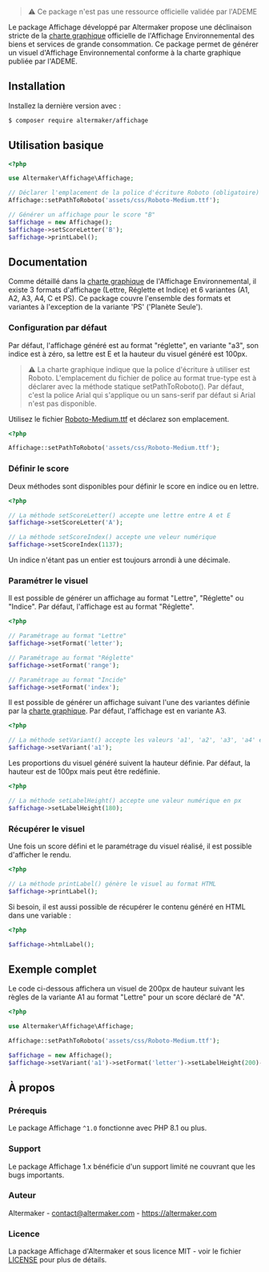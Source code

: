 > ⚠ Ce package n'est pas une ressource officielle validée par l'ADEME

Le package Affichage développé par Altermaker propose une déclinaison stricte de la [charte graphique](doc/Charte_graphique_detaillee_(FR).pdf) officielle de l'Affichage Environnemental des biens et services de grande consommation. Ce package permet de générer un visuel d'Affichage Environnemental conforme à la charte graphique publiée par l'ADEME.

## Installation

Installez la dernière version avec :

```bash
$ composer require altermaker/affichage
```

## Utilisation basique

```php
<?php

use Altermaker\Affichage\Affichage;

// Déclarer l'emplacement de la police d'écriture Roboto (obligatoire) dans votre code
Affichage::setPathToRoboto('assets/css/Roboto-Medium.ttf');

// Générer un affichage pour le score "B"
$affichage = new Affichage();
$affichage->setScoreLetter('B');
$affichage->printLabel();
```

## Documentation

Comme détaillé dans la [charte graphique](doc/Charte_graphique_detaillee_(FR).pdf) de l'Affichage Environnemental, il existe 3 formats d'affichage (Lettre, Réglette et Indice) et 6 variantes (A1, A2, A3, A4, C et PS). Ce package couvre l'ensemble des formats et variantes à l'exception de la variante 'PS' ('Planète Seule').

### Configuration par défaut

Par défaut, l'affichage généré est au format "réglette", en variante "a3", son indice est à zéro, sa lettre est E et la hauteur du visuel généré est 100px.

> ⚠ La charte graphique indique que la police d'écriture à utiliser est Roboto. L'emplacement du fichier de police au format true-type est à déclarer avec la méthode statique setPathToRoboto(). Par défaut, c'est la police Arial qui s'applique ou un sans-serif par défaut si Arial n'est pas disponible.

Utilisez le fichier [Roboto-Medium.ttf](doc/Roboto-Medium.ttf) et déclarez son emplacement.

```php
<?php

Affichage::setPathToRoboto('assets/css/Roboto-Medium.ttf');
```

### Définir le score

Deux méthodes sont disponibles pour définir le score en indice ou en lettre.

```php
<?php

// La méthode setScoreLetter() accepte une lettre entre A et E
$affichage->setScoreLetter('A');

// La méthode setScoreIndex() accepte une veleur numérique
$affichage->setScoreIndex(1137);
```

Un indice n'étant pas un entier est toujours arrondi à une décimale.

### Paramétrer le visuel

Il est possible de générer un affichage au format "Lettre", "Réglette" ou "Indice". Par défaut, l'affichage est au format "Réglette".

```php
<?php

// Paramétrage au format "Lettre"
$affichage->setFormat('letter');

// Paramétrage au format "Réglette"
$affichage->setFormat('range');

// Paramétrage au format "Incide"
$affichage->setFormat('index');
```

Il est possible de générer un affichage suivant l'une des variantes définie par la [charte graphique](doc/Charte_graphique_detaillee_(FR).pdf). Par défaut, l'affichage est en variante A3.

```php
<?php

// La méthode setVariant() accepte les valeurs 'a1', 'a2', 'a3', 'a4' et 'c'
$affichage->setVariant('a1');
```

Les proportions du visuel généré suivent la hauteur définie. Par défaut, la hauteur est de 100px mais peut être redéfinie.

```php
<?php

// La méthode setLabelHeight() accepte une valeur numérique en px
$affichage->setLabelHeight(180);
```

### Récupérer le visuel

Une fois un score défini et le paramétrage du visuel réalisé, il est possible d'afficher le rendu.

```php
<?php

// La méthode printLabel() génère le visuel au format HTML
$affichage->printLabel();
```

Si besoin, il est aussi possible de récupérer le contenu généré en HTML dans une variable :

```php
<?php

$affichage->htmlLabel();
```

## Exemple complet

Le code ci-dessous affichera un visuel de 200px de hauteur suivant les règles de la variante A1 au format "Lettre" pour un score déclaré de "A".

```php
<?php

use Altermaker\Affichage\Affichage;

Affichage::setPathToRoboto('assets/css/Roboto-Medium.ttf');

$affichage = new Affichage();
$affichage->setVariant('a1')->setFormat('letter')->setLabelHeight(200)->setScoreLetter('A')->printLabel();
```

## À propos

### Prérequis

Le package Affichage `^1.0` fonctionne avec PHP 8.1 ou plus.

### Support

Le package Affichage 1.x bénéficie d'un support limité ne couvrant que les bugs importants.

### Auteur

Altermaker - <contact@altermaker.com> - <https://altermaker.com>

### Licence 

La package Affichage d'Altermaker et sous licence MIT - voir le fichier [LICENSE](LICENSE) pour plus de détails.